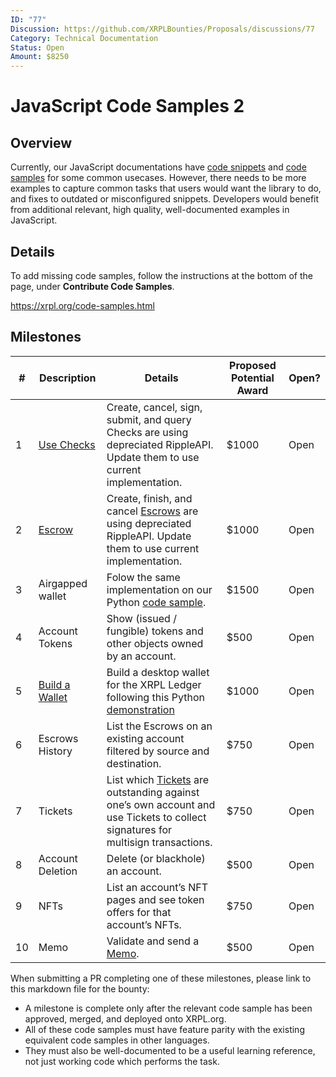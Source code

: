```yaml
---
ID: "77"
Discussion: https://github.com/XRPLBounties/Proposals/discussions/77
Category: Technical Documentation
Status: Open
Amount: $8250
---
```


# JavaScript Code Samples 2

## Overview

Currently, our JavaScript documentations have [code snippets](https://github.com/XRPLF/xrpl.js/tree/main/packages/xrpl/snippets/src) and [code samples](https://github.com/XRPLF/xrpl-dev-portal/tree/master/content/_code-samples) for some common usecases. However, there needs to be more examples to capture common tasks that users would want the library to do, and fixes to outdated or misconfigured snippets. Developers would benefit from additional relevant, high quality, well-documented examples in JavaScript.

## Details

To add missing code samples, follow the instructions at the bottom of the page, under **Contribute Code Samples**.

https://xrpl.org/code-samples.html

## Milestones

| #   | Description                                                                                                                                   | Details                                                                                                                                                                   | Proposed Potential Award | Open? |
| --- | --------------------------------------------------------------------------------------------------------------------------------------------- | ------------------------------------------------------------------------------------------------------------------------------------------------------------------------- | ------------------------ | ----- |
| 1   | [Use Checks](https://github.com/XRPLF/xrpl-dev-portal/tree/master/content/_code-samples/checks/js)                                            | Create, cancel, sign, submit, and query Checks are using depreciated RippleAPI. Update them to use current implementation.                                                | $1000                    | Open  |
| 2   | [Escrow](https://github.com/XRPLF/xrpl-dev-portal/tree/master/content/_code-samples/escrow/js)                                                | Create, finish, and cancel [Escrows](https://xrpl.org/escrow.html) are using depreciated RippleAPI. Update them to use current implementation.                            | $1000                    | Open  |
| 3   | Airgapped wallet                                                                                                                              | Folow the same implementation on our Python [code sample](https://github.com/XRPLF/xrpl-dev-portal/tree/master/content/_code-samples/airgapped-wallet/py).                | $1500                    | Open  |
| 4   | Account Tokens                                                                                                                                | Show (issued / fungible) tokens and other objects owned by an account.                                                                                                    | $500                     | Open  |
| 5   | [Build a Wallet](https://github.com/XRPLF/xrpl-dev-portal/tree/ec25f6bbddf182550186406f85913014aa423f44/content/_code-samples/build-a-wallet) | Build a desktop wallet for the XRPL Ledger following this Python [demonstration](https://xrpl.org/build-a-desktop-wallet-in-python.html#6-domain-verification-and-polish) | $1000                    | Open  |
| 6   | Escrows History                                                                                                                               | List the Escrows on an existing account filtered by source and destination.                                                                                               | $750                     | Open  |
| 7   | Tickets                                                                                                                                       | List which [Tickets](https://xrpl.org/use-tickets.html) are outstanding against one’s own account and use Tickets to collect signatures for multisign transactions.       | $750                     | Open  |
| 8   | Account Deletion                                                                                                                              | Delete (or blackhole) an account.                                                                                                                                         | $500                     | Open  |
| 9   | NFTs                                                                                                                                          | List an account’s NFT pages and see token offers for that account’s NFTs.                                                                                                 | $750                     | Open  |
| 10  | Memo                                                                                                                                          | Validate and send a [Memo](https://xrpl.org/transaction-common-fields.html#memos-field).                                                                                  | $500                     | Open  |

When submitting a PR completing one of these milestones, please link to this markdown file for the bounty:

- A milestone is complete only after the relevant code sample has been approved, merged, and deployed onto XRPL.org.
- All of these code samples must have feature parity with the existing equivalent code samples in other languages.
- They must also be well-documented to be a useful learning reference, not just working code which performs the task.
